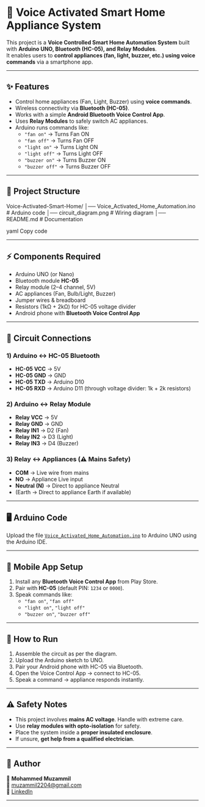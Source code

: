 # 🎤 Voice Activated Smart Home Appliance System

This project is a **Voice Controlled Smart Home Automation System** built with **Arduino UNO, Bluetooth (HC-05), and Relay Modules**.  
It enables users to **control appliances (fan, light, buzzer, etc.) using voice commands** via a smartphone app.

---

## ✨ Features
- Control home appliances (Fan, Light, Buzzer) using **voice commands**.
- Wireless connectivity via **Bluetooth (HC-05)**.
- Works with a simple **Android Bluetooth Voice Control App**.
- Uses **Relay Modules** to safely switch AC appliances.
- Arduino runs commands like:
  - `"fan on"` → Turns Fan ON
  - `"fan off"` → Turns Fan OFF
  - `"light on"` → Turns Light ON
  - `"light off"` → Turns Light OFF
  - `"buzzer on"` → Turns Buzzer ON
  - `"buzzer off"` → Turns Buzzer OFF

---

## 📂 Project Structure
Voice-Activated-Smart-Home/
│── Voice_Activated_Home_Automation.ino # Arduino code
│── circuit_diagram.png # Wiring diagram
│── README.md # Documentation

yaml
Copy code

---

## ⚡ Components Required
- Arduino UNO (or Nano)
- Bluetooth module **HC-05**
- Relay module (2–4 channel, 5V)
- AC appliances (Fan, Bulb/Light, Buzzer)
- Jumper wires & breadboard
- Resistors (1kΩ + 2kΩ) for HC-05 voltage divider
- Android phone with **Bluetooth Voice Control App**

---

## 🔌 Circuit Connections

### 1) Arduino ↔ HC-05 Bluetooth
- **HC-05 VCC** → 5V  
- **HC-05 GND** → GND  
- **HC-05 TXD** → Arduino D10  
- **HC-05 RXD** → Arduino D11 (through voltage divider: 1k + 2k resistors)

### 2) Arduino ↔ Relay Module
- **Relay VCC** → 5V  
- **Relay GND** → GND  
- **Relay IN1** → D2 (Fan)  
- **Relay IN2** → D3 (Light)  
- **Relay IN3** → D4 (Buzzer)

### 3) Relay ↔ Appliances (⚠️ Mains Safety)
- **COM** → Live wire from mains  
- **NO** → Appliance Live input  
- **Neutral (N)** → Direct to appliance Neutral  
- (Earth → Direct to appliance Earth if available)

---

## 🖥️ Arduino Code
Upload the file [`Voice_Activated_Home_Automation.ino`](Voice_Activated_Home_Automation.ino) to Arduino UNO using the Arduino IDE.

---

## 📱 Mobile App Setup
1. Install any **Bluetooth Voice Control App** from Play Store.  
2. Pair with **HC-05** (default PIN: `1234` or `0000`).  
3. Speak commands like:
   - `"fan on"`, `"fan off"`
   - `"light on"`, `"light off"`
   - `"buzzer on"`, `"buzzer off"`

---

## 🚀 How to Run
1. Assemble the circuit as per the diagram.  
2. Upload the Arduino sketch to UNO.  
3. Pair your Android phone with HC-05 via Bluetooth.  
4. Open the Voice Control App → connect to HC-05.  
5. Speak a command → appliance responds instantly.  

---

## ⚠️ Safety Notes
- This project involves **mains AC voltage**. Handle with extreme care.  
- Use **relay modules with opto-isolation** for safety.  
- Place the system inside a **proper insulated enclosure**.  
- If unsure, **get help from a qualified electrician**.  

---

## 📌 Author
👤 **Mohammed Muzammil**  
📧 [muzammil2204@gmail.com](mailto:muzammil2204@gmail.com)  
🔗 [LinkedIn](https://www.linkedin.com/in/mohammed-muzammil-0279862b7/)

---
